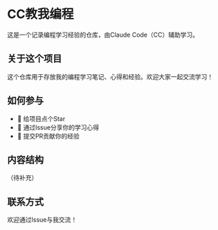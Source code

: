 # CC教我编程

这是一个记录编程学习经验的仓库，由Claude Code（CC）辅助学习。

## 关于这个项目

这个仓库用于存放我的编程学习笔记、心得和经验。欢迎大家一起交流学习！

## 如何参与

- 🌟 给项目点个Star
- 💬 通过Issue分享你的学习心得
- 🤝 提交PR贡献你的经验

## 内容结构

（待补充）

## 联系方式

欢迎通过Issue与我交流！